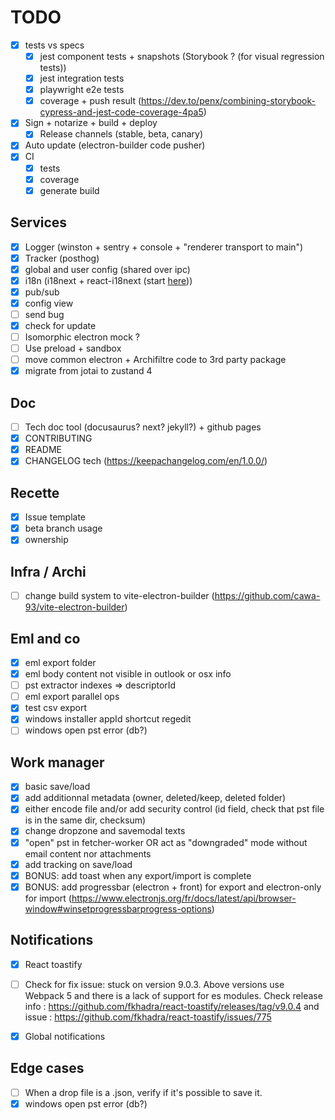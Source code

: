 # TODO
- [x] tests vs specs
  - [x] jest component tests + snapshots (Storybook ? (for visual regression tests))
  - [x] jest integration tests
  - [x] playwright e2e tests
  - [x] coverage + push result (https://dev.to/penx/combining-storybook-cypress-and-jest-code-coverage-4pa5)
- [x] Sign + notarize + build + deploy
  - [x] Release channels (stable, beta, canary)
- [x] Auto update (electron-builder code pusher)
- [x] CI
  - [x] tests
  - [x] coverage
  - [x] generate build
## Services
- [x] Logger (winston + sentry + console + "renderer transport to main")
- [x] Tracker (posthog)
- [x] global and user config (shared over ipc)
- [x] i18n (i18next + react-i18next (start [here](./src/common/i18n/)))
- [x] pub/sub
- [x] config view
- [ ] send bug
- [x] check for update
- [ ] Isomorphic electron mock ?
- [ ] Use preload + sandbox
- [ ] move common electron + Archifiltre code to 3rd party package
- [x] migrate from jotai to zustand 4 

## Doc
- [ ] Tech doc tool (docusaurus? next? jekyll?) + github pages
- [x] CONTRIBUTING
- [x] README
- [x] CHANGELOG tech (https://keepachangelog.com/en/1.0.0/)

## Recette
- [x] Issue template
- [x] beta branch usage
- [x] ownership

## Infra / Archi
- [ ] change build system to vite-electron-builder (https://github.com/cawa-93/vite-electron-builder)


## Eml and co
- [x] eml export folder
- [x] eml body content not visible in outlook or osx info
- [ ] pst extractor indexes => descriptorId
- [ ] eml export parallel ops
- [x] test csv export
- [x] windows installer appId shortcut regedit
- [ ] windows open pst error (db?) 

## Work manager
- [x] basic save/load
- [x] add additionnal metadata (owner, deleted/keep, deleted folder)
- [x] either encode file and/or add security control (id field, check that pst file is in the same dir, checksum)
- [x] change dropzone and savemodal texts
- [x] "open" pst in fetcher-worker OR act as "downgraded" mode without email content nor attachments
- [x] add tracking on save/load
- [x] BONUS: add toast when any export/import is complete
- [x] BONUS: add progressbar (electron + front) for export and electron-only for import (https://www.electronjs.org/fr/docs/latest/api/browser-window#winsetprogressbarprogress-options)

## Notifications
- [x] React toastify
- [ ] Check for fix issue: stuck on version 9.0.3. Above versions use Webpack 5 and there is a lack of support for es modules. Check release info : https://github.com/fkhadra/react-toastify/releases/tag/v9.0.4 and issue : https://github.com/fkhadra/react-toastify/issues/775
- [x] Global notifications


## Edge cases
- [ ] When a drop file is a .json, verify if it's possible to save it. 
- [x] windows open pst error (db?) 

